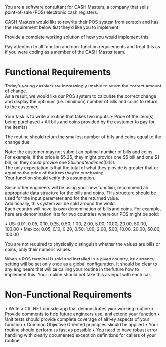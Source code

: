You are a software consultant for CASH Masters, a company that sells point-of-sale (POS) electronic cash registers.

CASH Masters would like to rewrite their POS system from scratch and has the requirement below that they’d like you to implement.

Provide a complete working solution of how you would implement this.

Pay attention to all function and non-function requirements and treat this as if you were coding as a member of the CASH Master team.


Functional Requirements
=======================
Today’s young cashiers are increasingly unable to return the correct amount of change.  
As a result, we would like our POS system to calculate the correct change and display the optimum (i.e. minimum) 
number of bills and coins to return to the customer. 
  
Your task is to write a routine that takes two inputs:
•	Price of the item(s) being purchased
•	All bills and coins provided by the customer to pay for the item(s)

The routine should return the smallest number of bills and coins equal to the change due.

Note: the customer may not submit an optimal number of bills and coins. 
For example, if the price is $5.25, they might provide one $5 bill and one $1 bill, or, 
they could provide one $5 bill and ten dimes ($0.10).  
The only expectation is that the total of what they provide is greater that or equal to the price of the item they’re purchasing.  
Your function should verify this assumption.

Since other engineers will be using your new function, recommend an appropriate data structure for the bills and coins. 
This structure should be used for the input parameter and for the returned value.  
Additionally, this system will be sold around the world.  
Each country will have its own denomination of bills and coins. 
For example, here are denomination lists for two countries where our POS might be sold:

•	US: 0.01, 0.05, 0.10, 0.25, 0.50, 1.00, 2.00, 5.00, 10.00, 20.00, 50.00, 100.00
•	Mexico: 0.05, 0.10, 0.20, 0.50, 1.00, 2.00, 5.00, 10.00, 20.00, 50.00, 100.00

You are not required to physically distinguish whether the values are bills or coins, only their numeric values.

When a POS terminal is sold and installed in a given country, its currency setting will be set only once as a global configuration.  It should be clear to any engineers that will be calling your routine in the future how to implement this.  Your routine should not take this as input with each call.
    
Non-Functional Requirements
===========================
•	Write a C# .NET console app that demonstrates your working routine
•	Provide comments to help future engineers use, and extend your function
•	Unit tests should provide complete coverage of all key aspects of your function
•	Common Objective Oriented principles should be applied
•	Your routine should perform as fast as possible
•	You need to have robust error handling with clearly documented exception definitions for callers of your routine

 

